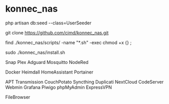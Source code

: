 # konnec_nas

php artisan db:seed --class=UserSeeder



 
git clone https://github.com/cimd/konnec_nas.git

<!-- sudo cp -r konnec_nas /var/www/ -->
<!-- chmod u+x ./konnec_nas/install.sh -->

find ./konnec_nas/scripts/ -name "*.sh" -exec chmod +x {} \;

sudo ./konnec_nas/install.sh


Snap
Plex
Adguard
Mosquitto
NodeRed

Docker
Heimdall
HomeAssistant
Portainer

APT
Transmission
CouchPotato
Syncthing
Duplicati
NextCloud
CodeServer
Webmin
Grafana
Piwigo
phpMyAdmin
ExpressVPN


FileBrowser

